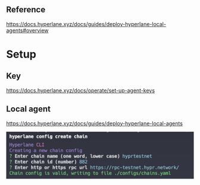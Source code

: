 ## Reference

https://docs.hyperlane.xyz/docs/guides/deploy-hyperlane-local-agents#overview

# Setup

## Key

https://docs.hyperlane.xyz/docs/operate/set-up-agent-keys

## Local agent

https://docs.hyperlane.xyz/docs/guides/deploy-hyperlane-local-agents

![alt text](image.png)
